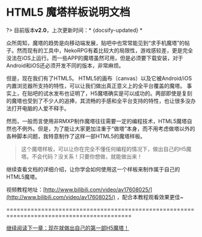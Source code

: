 # HTML5 魔塔样板说明文档

?> 目前版本**v2.0**，上次更新时间：* {docsify-updated} *

众所周知，魔塔的趋势是向移动端发展，贴吧中也常常能见到“求手机魔塔”的帖子。然而现有的工具中，NekoRPG有着比较大的局限性，游戏感较差，更是完全没法在iOS上运行。而一些APP的魔塔虽然可用，但是必须要下载安装，对于Android和iOS还必须开发不同的版本，非常麻烦。

但是，现在我们有了HTML5。 HTML5的画布（canvas）以及它被Android/iOS内置浏览器所支持的特性，可以让我们做出真正意义上的全平台覆盖的魔塔。
事实上，在贴吧的试水发布也证明了，H5魔塔确实是可以成功的。两部即使是复刻的魔塔也受到了不少人的追捧，其流畅的手感和全平台支持的特性，也让很多没办法打开电脑的人爱不释手。

然而，一般而言使用非RMXP制作魔塔往往需要一定的编程技术，HTML5魔塔自然也不例外。但是，为了能让大家更加注重于“做塔”本身，而不用考虑做塔以外的各种脚本问题，我特意制作了这样一部HTML5的魔塔样板。

> 这个魔塔样板，可以让你在完全不懂任何编程的情况下，做出自己的H5魔塔。不会代码？没关系！只要你想做，就能做出来！

继续查看文档的详细介绍，让你学会如何使用这一个样板来制作属于自己的HTML5魔塔。

视频教程地址：[http://www.bilibili.com/video/av17608025/](http://www.bilibili.com/video/av17608025/) ，配合本教程观看效果更佳~

==========================================================================================

[继续阅读下一章：现在就做出自己的第一部H5魔塔！](start)
